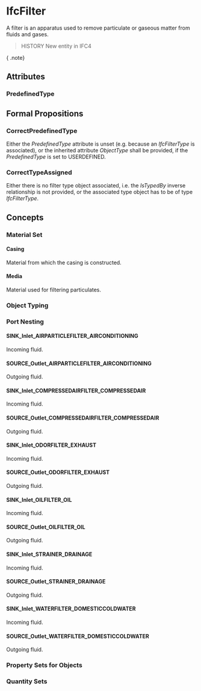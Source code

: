 # IfcFilter

A filter is an apparatus used to remove particulate or gaseous matter from fluids and gases.
<!-- end of short definition -->

> HISTORY New entity in IFC4

{ .note}
>

## Attributes

### PredefinedType


## Formal Propositions

### CorrectPredefinedType
Either the _PredefinedType_ attribute is unset (e.g. because an _IfcFilterType_ is associated), or the inherited attribute _ObjectType_ shall be provided, if the _PredefinedType_ is set to USERDEFINED.

### CorrectTypeAssigned
Either there is no filter type object associated, i.e. the _IsTypedBy_ inverse relationship is not provided, or the associated type object has to be of type _IfcFilterType_.

## Concepts

### Material Set



#### Casing

Material from which the casing is constructed.

#### Media

Material used for filtering particulates.

### Object Typing



### Port Nesting



#### SINK_Inlet_AIRPARTICLEFILTER_AIRCONDITIONING

Incoming fluid.

#### SOURCE_Outlet_AIRPARTICLEFILTER_AIRCONDITIONING

Outgoing fluid.

#### SINK_Inlet_COMPRESSEDAIRFILTER_COMPRESSEDAIR

Incoming fluid.

#### SOURCE_Outlet_COMPRESSEDAIRFILTER_COMPRESSEDAIR

Outgoing fluid.

#### SINK_Inlet_ODORFILTER_EXHAUST

Incoming fluid.

#### SOURCE_Outlet_ODORFILTER_EXHAUST

Outgoing fluid.

#### SINK_Inlet_OILFILTER_OIL

Incoming fluid.

#### SOURCE_Outlet_OILFILTER_OIL

Outgoing fluid.

#### SINK_Inlet_STRAINER_DRAINAGE

Incoming fluid.

#### SOURCE_Outlet_STRAINER_DRAINAGE

Outgoing fluid.

#### SINK_Inlet_WATERFILTER_DOMESTICCOLDWATER

Incoming fluid.

#### SOURCE_Outlet_WATERFILTER_DOMESTICCOLDWATER

Outgoing fluid.

### Property Sets for Objects



### Quantity Sets



